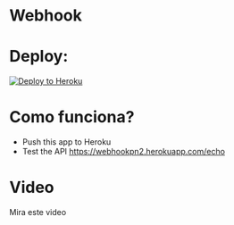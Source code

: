 # Webhook


# Deploy:
[![Deploy to Heroku](https://www.herokucdn.com/deploy/button.svg)](https://heroku.com/deploy)

# Como funciona?
- Push this app to Heroku
- Test the API https://webhookpn2.herokuapp.com/echo

# Video
Mira este video
